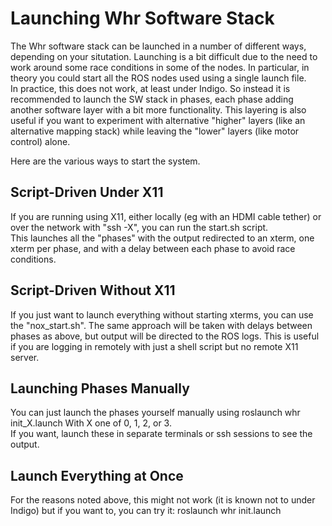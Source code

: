 # Launching Whr Software Stack

The Whr software stack can be launched in a number of different ways, depending on your situtation.
Launching is a bit difficult due to the need to work around some race conditions in some of the nodes.
In particular, in theory you could start all the ROS nodes used using a single launch file.   
In practice, this does not work, at least under Indigo.   So instead it is recommended to launch the SW
stack in phases, each phase adding another software layer with a bit more functionality.   This layering
is also useful if you want to experiment with alternative "higher" layers (like an alternative mapping stack)
while leaving the "lower" layers (like motor control) alone.

Here are the various ways to start the system.

## Script-Driven Under X11
If you are running using X11, either locally (eg with an HDMI cable tether) 
or over the network with "ssh -X", 
you can run the start.sh script.   
This launches all the "phases" with the output redirected to an xterm, one xterm per phase,
and with a delay between each phase to avoid race conditions.

## Script-Driven Without X11
If you just want to launch everything without starting xterms, you can use the "nox_start.sh".
The same approach will be taken with delays between phases as above, 
but output will be directed to the ROS logs.
This is useful if you are logging in remotely with just a shell script but no remote X11 server.

## Launching Phases Manually
You can just launch the phases yourself manually using 
  roslaunch whr init_X.launch
With X one of 0, 1, 2, or 3.  
If you want, launch these in separate terminals or ssh sessions to see the output.

## Launch Everything at Once
For the reasons noted above, this might not work (it is known not to under Indigo)
but if you want to, you can try it:
  roslaunch whr init.launch
